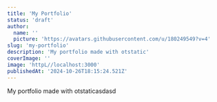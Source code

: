 ```yaml
---
title: 'My Portfolio'
status: 'draft'
author:
  name: ''
  picture: 'https://avatars.githubusercontent.com/u/180249549?v=4'
slug: 'my-portfolio'
description: 'My portfolio made with otstatic'
coverImage: ''
image: 'httpL//localhost:3000'
publishedAt: '2024-10-26T18:15:24.521Z'
---
```


My portfolio made with otstaticasdasd